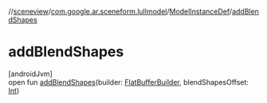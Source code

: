 //[sceneview](../../../index.md)/[com.google.ar.sceneform.lullmodel](../index.md)/[ModelInstanceDef](index.md)/[addBlendShapes](add-blend-shapes.md)

# addBlendShapes

[androidJvm]\
open fun [addBlendShapes](add-blend-shapes.md)(builder: [FlatBufferBuilder](../../com.google.flatbuffers/-flat-buffer-builder/index.md), blendShapesOffset: [Int](https://kotlinlang.org/api/latest/jvm/stdlib/kotlin/-int/index.html))
